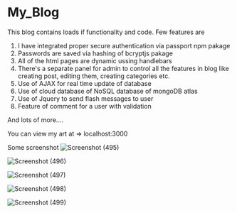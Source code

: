# My_Blog

This blog contains loads if functionality and code.
Few features are

1) I have integrated proper secure authentication via passport npm pakage
2) Passwords are saved via hashing of bcryptjs pakage
3) All of the html pages are dynamic ussing handlebars
4) There's a separate panel for admin to control all the features in blog like creating post, editing them, creating categories etc.
5) Use of AJAX for real time update of database
6) Use of cloud database of NoSQL database of mongoDB atlas
7) Use of Jquery to send flash messages to user
8) Feature of comment for a user with validation

And lots of more....

You can view my art at => localhost:3000

Some screenshot
![Screenshot (495)](https://user-images.githubusercontent.com/49005095/103024035-12924c80-4575-11eb-8778-61f9004317cc.png)

![Screenshot (496)](https://user-images.githubusercontent.com/49005095/103024044-1a51f100-4575-11eb-90d5-9714731c6065.png)

![Screenshot (497)](https://user-images.githubusercontent.com/49005095/103024096-30f84800-4575-11eb-9167-b5a47c610d50.png)

![Screenshot (498)](https://user-images.githubusercontent.com/49005095/103024102-33f33880-4575-11eb-99ad-4767a881398a.png)

![Screenshot (499)](https://user-images.githubusercontent.com/49005095/103024108-36ee2900-4575-11eb-89f4-c9378d2b455d.png)


